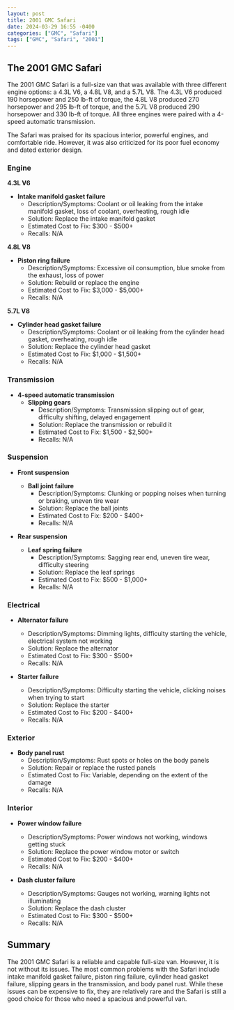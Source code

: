 ```yaml
---
layout: post
title: 2001 GMC Safari
date: 2024-03-29 16:55 -0400
categories: ["GMC", "Safari"]
tags: ["GMC", "Safari", "2001"]
---
```

## The 2001 GMC Safari

The 2001 GMC Safari is a full-size van that was available with three different engine options: a 4.3L V6, a 4.8L V8, and a 5.7L V8. The 4.3L V6 produced 190 horsepower and 250 lb-ft of torque, the 4.8L V8 produced 270 horsepower and 295 lb-ft of torque, and the 5.7L V8 produced 290 horsepower and 330 lb-ft of torque. All three engines were paired with a 4-speed automatic transmission.

The Safari was praised for its spacious interior, powerful engines, and comfortable ride. However, it was also criticized for its poor fuel economy and dated exterior design.

### Engine

**4.3L V6**

* **Intake manifold gasket failure**
    * Description/Symptoms: Coolant or oil leaking from the intake manifold gasket, loss of coolant, overheating, rough idle
    * Solution: Replace the intake manifold gasket
    * Estimated Cost to Fix: $300 - $500+
    * Recalls: N/A

**4.8L V8**

* **Piston ring failure**
    * Description/Symptoms: Excessive oil consumption, blue smoke from the exhaust, loss of power
    * Solution: Rebuild or replace the engine
    * Estimated Cost to Fix: $3,000 - $5,000+
    * Recalls: N/A

**5.7L V8**

* **Cylinder head gasket failure**
    * Description/Symptoms: Coolant or oil leaking from the cylinder head gasket, overheating, rough idle
    * Solution: Replace the cylinder head gasket
    * Estimated Cost to Fix: $1,000 - $1,500+
    * Recalls: N/A

### Transmission

* **4-speed automatic transmission**
    * **Slipping gears**
        * Description/Symptoms: Transmission slipping out of gear, difficulty shifting, delayed engagement
        * Solution: Replace the transmission or rebuild it
        * Estimated Cost to Fix: $1,500 - $2,500+
        * Recalls: N/A

### Suspension

* **Front suspension**
    * **Ball joint failure**
        * Description/Symptoms: Clunking or popping noises when turning or braking, uneven tire wear
        * Solution: Replace the ball joints
        * Estimated Cost to Fix: $200 - $400+
        * Recalls: N/A

* **Rear suspension**
    * **Leaf spring failure**
        * Description/Symptoms: Sagging rear end, uneven tire wear, difficulty steering
        * Solution: Replace the leaf springs
        * Estimated Cost to Fix: $500 - $1,000+
        * Recalls: N/A

### Electrical

* **Alternator failure**
    * Description/Symptoms: Dimming lights, difficulty starting the vehicle, electrical system not working
    * Solution: Replace the alternator
    * Estimated Cost to Fix: $300 - $500+
    * Recalls: N/A

* **Starter failure**
    * Description/Symptoms: Difficulty starting the vehicle, clicking noises when trying to start
    * Solution: Replace the starter
    * Estimated Cost to Fix: $200 - $400+
    * Recalls: N/A

### Exterior

* **Body panel rust**
    * Description/Symptoms: Rust spots or holes on the body panels
    * Solution: Repair or replace the rusted panels
    * Estimated Cost to Fix: Variable, depending on the extent of the damage
    * Recalls: N/A

### Interior

* **Power window failure**
    * Description/Symptoms: Power windows not working, windows getting stuck
    * Solution: Replace the power window motor or switch
    * Estimated Cost to Fix: $200 - $400+
    * Recalls: N/A

* **Dash cluster failure**
    * Description/Symptoms: Gauges not working, warning lights not illuminating
    * Solution: Replace the dash cluster
    * Estimated Cost to Fix: $300 - $500+
    * Recalls: N/A

## Summary

The 2001 GMC Safari is a reliable and capable full-size van. However, it is not without its issues. The most common problems with the Safari include intake manifold gasket failure, piston ring failure, cylinder head gasket failure, slipping gears in the transmission, and body panel rust. While these issues can be expensive to fix, they are relatively rare and the Safari is still a good choice for those who need a spacious and powerful van.
